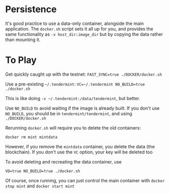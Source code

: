 
# Persistence 

It's good practice to use a data-only container, alongside the main application.
The `docker.sh` script sets it all up for you, and provides the
same functionality as `-v host_dir:image_dir` but by copying the data rather than
mounting it.

# To Play

Get quickly caught up with the testnet: `FAST_SYNC=true ./DOCKER/docker.sh`

Use a pre-existing `~/.tendermint`: `VC=~/.tendermint NO_BUILD=true ./docker.sh`

This is like doing `-v ~/.tendermint:/data/tendermint`, but better.

Use `NO_BUILD` to avoid waiting if the image is already built. If you don't use 
`NO_BUILD`, you should be in `tendermint/tendermint`, and using `./DOCKER/docker.sh`

Rerunning `docker.sh` will require you to delete the old containers:

`docker rm mint mintdata`

However, if you remove the `mintdata` container, you delete the data (the blockchain).
If you don't use the `VC` option, your key will be deleted too

To avoid deleting and recreating the data container, use

`VD=true NO_BUILD=true ./docker.sh`

Of course, once running, you can just control the main container with `docker stop mint` and `docker start mint`
